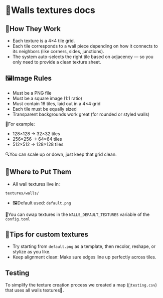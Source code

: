 # 🧱Walls textures docs

## 🔧How They Work
- Each texture is a 4×4 tile grid.
- Each tile corresponds to a wall piece depending on how it connects to its neighbors (like corners, sides, junctions).
- The system auto-selects the right tile based on adjacency — so you only need to provide a clean texture sheet.

## 🖼️Image Rules
- Must be a PNG file
- Must be a square image (1:1 ratio)
- Must contain 16 tiles, laid out in a 4×4 grid
- Each tile must be equally sized
- Transparent backgrounds work great (for rounded or styled walls)

📐For example:

- 128×128 → 32×32 tiles
- 256×256 → 64×64 tiles
- 512×512 → 128×128 tiles

🔍You can scale up or down, just keep that grid clean.

## 📁Where to Put Them
- All wall textures live in:
```
textures/walls/
```
- 🖼️Default used: `default.png`

🔄You can swap textures in the `WALLS_DEFAULT_TEXTURES` variable of the `config.toml`

## 🎨Tips for custom textures
- Try starting from `default.png` as a template, then recolor, reshape, or stylize as you like.
- Keep alignment clean: Make sure edges line up perfectly across tiles.

## Testing
To simplify the texture creation process we created a map (`📄testing.csv`) that uses all walls textures🧱.